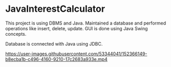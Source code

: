 # JavaInterestCalculator

This project is using DBMS and Java. Maintained a database and performed operations like insert, delete, update. GUI is done using Java Swing concepts.

Database is connected with Java using JDBC.



https://user-images.githubusercontent.com/53344041/152366149-b8ecba1b-c496-4160-9210-17c2683a933e.mp4

